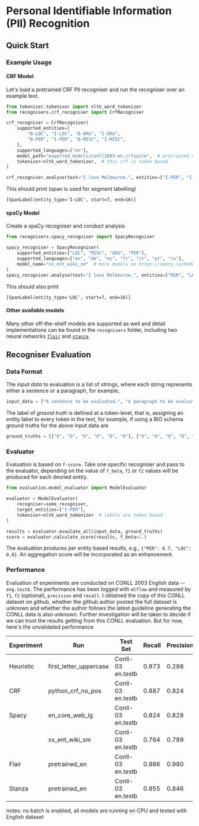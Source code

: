 # Personal Identifiable Information (PII) Recognition

## Quick Start

### Example Usage
#### CRF Model
Let's load a pretrained CRF PII recogniser and run the recogniser over an example text.

```python
from tokeniser.tokeniser import nltk_word_tokenizer
from recognisers.crf_recogniser import CrfRecogniser

crf_recogniser = CrfRecogniser(
    supported_entities=[
        "B-LOC", "I-LOC", "B-ORG", "I-ORG",
        "B-PER", "I-PER", "B-MISC", "I-MISC",
    ],
    supported_languages=["en"],
    model_path="exported_models/conll2003-en.crfsuite",  # pretrained model
    tokenizer=nltk_word_tokenizer,  # this crf is token based
)

crf_recogniser.analyse(text="I love Melbourne.", entities=["I-PER", "I-LOC"])
```

This should print (span is used for segment labelling)
```console
[SpanLabel(entity_type='I-LOC', start=7, end=16)]
```


#### spaCy Model
Create a spaCy recogniser and conduct analysis

```python
from recognisers.spacy_recogniser import SpacyRecogniser

spacy_recogniser = SpacyRecogniser(
    supported_entities=["LOC", "MISC", "ORG", "PER"],
    supported_languages=["en", "de", "es", "fr", "it", "pt", "ru"],
    model_name="xx_ent_wiki_sm"  # more models on https://spacy.io/models
)
spacy_recogniser.analyse(text="I love Melbourne.", entities=["PER", "LOC"])
```

This should also print
```console
[SpanLabel(entity_type='LOC', start=7, end=16)]
```

#### Other available models
Many other off-the-shelf models are supported as well and detail implementations can be found in the `recognisers` folder, including two neural networks [`flair`](https://github.com/flairNLP/flair) and [`stanza`](https://github.com/stanfordnlp/stanza).


## Recogniser Evaluation
### Data Format
The *input data* to evaluation is a list of strings, where each string represents either a sentence or a paragraph, for example,
```python
input_data = ["A sentence to be evaluated.", "A paragraph to be evaluated."]
```

The label of *ground truth* is defined at a token-level, that is, assigning an entity label to every token in the text, for example, if using a BIO schema ground truths for the above input data are
```python
ground_truths = [["O", "O", "O", "O", "O", "O"], ["O", "O", "O", "O", "O", "O"]]
```

### Evaluator
Evaluation is based on `f-score`. Take one specific recogniser and pass to the evaluator, depending on the value of `f_beta`, `f1` or `f2` values will be produced for each desried entity.
```python
from evaluation.model_evaluator import ModelEvaluator

evaluator = ModelEvaluator(
    recogniser=some_recogniser,
    target_entities=["I-PER"],
    tokeniser=nltk_word_tokenizer  # labels are token based
)

results = evaluator.evaulate_all(input_data, ground_truths)
score = evaluator.calculate_score(results, f_beta=1.)
```
The evaluation produces per entity based results, e.g., `{"PER": 0.7, "LOC": 0.8}`. An aggregation score will be incorporated as an enhancement.

### Performance
Evaluation of experiments are conducted on CONLL 2003 English data -- `eng.testb`. The performance has been logged with `mlflow` and measured by `f1`, `f2` (optional), `precision` and `recall`. I obtained the copy of this CONLL dataset on github, whether the github author posted the full dataset is unknown and whether the author follows the latest guideline generating the CONLL data is also unknown. Further investigation will be taken to decide if we can trust the results getting from this CONLL evaluation. But for now, here's the unvalidated performance


| Experiment | Run | Test Set | Recall | Precision | F1 |  Evaluation Duration |
| -------------    | ------------- |------------- |------------- |------------- |------------- |------------- |
| Heuristic | first_letter_uppercase |  Conll-03 en.testb  |  0.973 | 0.298| 0.456| 1.1s   |
| CRF       | python_crf_no_pos      |  Conll-03 en.testb  |  0.887 | 0.824| 0.854| 1.4s   |
| Spacy     | en_core_web_lg         |  Conll-03 en.testb  |  0.824 | 0.828| 0.826| 6.7s   |
|           | xx_ent_wiki_sm         |  Conll-03 en.testb  |  0.764 | 0.789| 0.776| 6.9s   |
|Flair      | pretrained_en          |  Conll-03 en.testb  |  0.986 | 0.980| 0.983| 32.6min|
|Stanza     | pretrained_en          |  Conll-03 en.testb  |  0.855 | 0.846| 0.850| 10.6min|

notes: no batch is enabled, all models are running on CPU and tested with English dataset